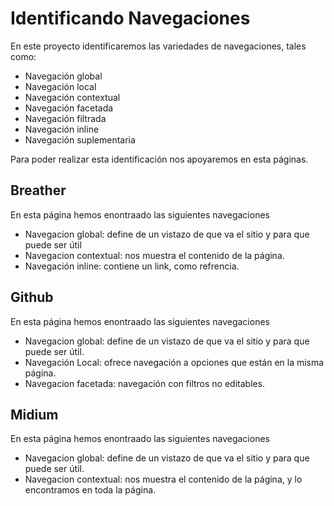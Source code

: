 # Identificando Navegaciones
En este proyecto identificaremos las variedades de navegaciones, tales como:
+ Navegación global
+ Navegación local
+ Navegación contextual
+ Navegación facetada
+ Navegación filtrada
+ Navegación inline
+ Navegación suplementaria

Para poder realizar esta identificación nos apoyaremos en esta páginas.

## Breather
En esta página hemos enontraado las siguientes navegaciones
+ Navegacion global: define de un vistazo de que va el sitio y para que puede ser útil
+ Navegacion contextual: nos muestra el contenido de la página.
+ Navegación inline: contiene un link, como refrencia.

## Github
En esta página hemos enontraado las siguientes navegaciones
+ Navegacion global: define de un vistazo de que va el sitio y para que puede ser útil.
+ Navegación Local: ofrece navegación a opciones que están en la misma página.
+ Navegacion facetada: navegación con filtros no editables.

## Midium
En esta página hemos enontraado las siguientes navegaciones
+ Navegacion global: define de un vistazo de que va el sitio y para que puede ser útil.
+ Navegacion contextual: nos muestra el contenido de la página, y lo encontramos en toda la página.

